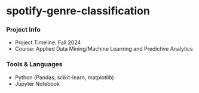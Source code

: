 # spotify-genre-classification

### Project Info
- Project Timeline: Fall 2024
- Course: Applied Data Mining/Machine Learning and Predictive Analytics

### Tools & Languages
- Python (Pandas, scikit-learn, matplotlib)
- Jupyter Notebook
